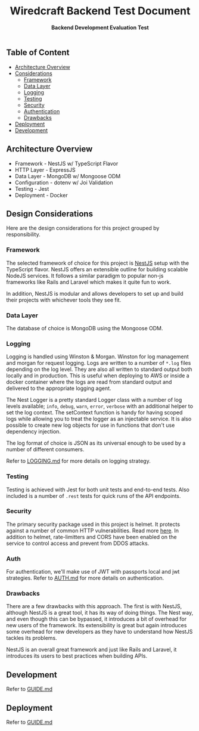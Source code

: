 <h1 align="center">Wiredcraft Backend Test Document</h1>
<div align="center">
  <strong>Backend Development Evaluation Test</strong>
</div>
<br />

## Table of Content
* [Architecture Overview](#architecture-overview)
* [Considerations](#design-considerations)
    * [Framework](#framework)
    * [Data Layer](#data-layer)
    * [Logging](#logging)
    * [Testing](#testing)
    * [Security](#security)
    * [Authentication](#auth)
    * [Drawbacks](#drawbacks)
* [Deployment](#deployment)
* [Development](#development)

## Architecture Overview
* Framework - NestJS w/ TypeScript Flavor
* HTTP Layer - ExpressJS
* Data Layer - MongoDB w/ Mongoose ODM
* Configuration - dotenv w/ Joi Validation
* Testing - Jest
* Deployment - Docker


## Design Considerations
Here are the design considerations for this project grouped by responsibility.
### Framework
The selected framework of choice for this project is [NestJS](https://github.com/nestjs/nest) setup with the TypeScript flavor.
NestJS offers an extensible outline for building scalable NodeJS services. It follows a similar paradigm to popular non-js frameworks
like Rails and Laravel which makes it quite fun to work.

In addition, NestJS is modular and allows developers to set up and build their projects with whichever tools they see fit.


### Data Layer
The database of choice is MongoDB using the Mongoose ODM.

### Logging
Logging is handled using Winston & Morgan. Winston for log management and morgan for request logging.
Logs are written to a number of `*.log` files depending on the log level. They are also all written to standard output both locally and 
in production. This is useful when deploying to AWS or inside a docker container where the logs are read from standard output and 
delivered to the appropriate logging agent. 

The Nest Logger is a pretty standard Logger class with a number of log levels available; `info`, `debug`, `warn`, `error`, `verbose` with an additional helper to set the log context.
The setContext function is handy for having scoped logs while allowing you to treat the logger as an injectable service. It is also possible to create new log objects for use in functions that don't use dependency injection.

The log format of choice is JSON as its universal enough to be used by a number of different consumers.

Refer to [LOGGING.md](LOGGING.md) for more details on logging strategy.

### Testing
Testing is achieved with Jest for both unit tests and end-to-end tests. Also included is a number of `.rest` tests for quick runs
of the API endpoints.

### Security
The primary security package used in this project is helmet. It protects against a number of common HTTP vulnerabilities. Read more [here](https://helmetjs.github.io/).
In addition to helmet, rate-limitters and CORS have been enabled on the service to control access and prevent from DDOS attacks.

### Auth
For authentication, we'll make use of JWT with passports local and jwt strategies. Refer to [AUTH.md](AUTH.md) for more details on authentication. 

### Drawbacks
There are a few drawbacks with this approach. The first is with NestJS, although NestJS is a great tool, it has its way of doing things.
The Nest way, and even though this can be bypassed, it introduces a bit of overhead for new users of the framework. Its extensibility is great
but again introduces some overhead for new developers as they have to understand how NestJS tackles its problems.

NestJS is an overall great framework and just like Rails and Laravel, it introduces its users to best practices when building APIs.

## Development
Refer to [GUIDE.md](GUIDE.md)

## Deployment
Refer to [GUIDE.md](GUIDE.md)
